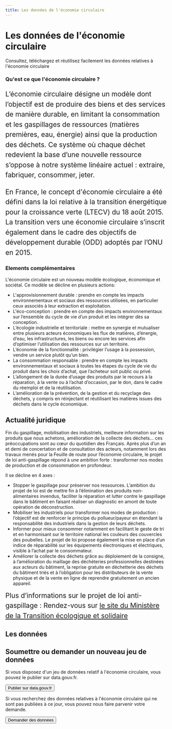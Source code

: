 ```yaml
---
title: Les données de l'économie circulaire
---
```


<Hero>

# Les données de l'économie circulaire

Consultez, téléchargez et réutilisez facilement les données relatives à l'économie circulaire

</Hero>

<Section>

<div class="row">

<div>

### Qu'est ce que l'économie circulaire ?

<div style="font-size: 1.5em; line-height: 1.5em;">

L’économie circulaire désigne un modèle dont l’objectif est de produire des biens et des services de manière durable, en limitant la consommation et les gaspillages de ressources (matières premières, eau, énergie) ainsi que la production des déchets. Ce système où chaque déchet redevient la base d’une nouvelle ressource s’oppose à notre système linéaire actuel : extraire, fabriquer, consommer, jeter.

En France, le concept d'économie circulaire a été défini dans la loi relative à la transition énergétique pour la croissance verte (LTECV) du 18 août 2015. La transition vers une économie circulaire s’inscrit également dans le cadre des objectifs de développement durable (ODD) adoptés par l’ONU en 2015.

</div>

</div>

<div>

### Elements complémentaires

L'économie circulaire est un nouveau modèle écologique, économique et sociétal. Ce modèle se décline en plusieurs actions:
- L'approvisionnement durable : prendre en compte les impacts environnementaux et sociaux des ressources utilisées, en particulier ceux associés à leur extraction et exploitation.
- L'éco-conception : prendre en compte des impacts environnementaux sur l’ensemble du cycle de vie d’un produit et les intégrer dès sa conception.
- L’écologie industrielle et territoriale : mettre en synergie et mutualiser entre plusieurs acteurs économiques les flux de matières, d’énergie, d’eau, les infrastructures, les biens ou encore les services afin d’optimiser l’utilisation des ressources sur un territoire.
- L’économie de la fonctionnalité : privilégier l’usage à la possession, vendre un service plutôt qu’un bien.
- La consommation responsable : prendre en compte les impacts environnementaux et sociaux à toutes les étapes du cycle de vie du produit  dans les choix d’achat, que l’acheteur soit public ou privé.
- L’allongement de la durée d’usage des produits par le recours à la réparation, à la vente ou à l’achat d’occasion, par le don, dans le cadre du réemploi et de la réutilisation.
- L’amélioration de la prévention, de la gestion et du recyclage des déchets, y compris en réinjectant et réutilisant les matières issues des déchets dans le cycle économique.

</div>

</div>

</Section>

<Section class="section-dark">

## Actualité juridique

<div class="row">

<div>
Fin du gaspillage, mobilisation des industriels, meilleure information sur les produits que nous achetons, amélioration de la collecte des déchets… ces préoccupations sont au cœur du quotidien des Français. Après plus d’un an et demi de concertation et de consultation des acteurs, notamment lors des travaux menés pour la Feuille de route pour l’économie circulaire, le projet de loi anti-gaspillage répond à une ambition forte : transformer nos modes de production et de consommation en profondeur.

Il se décline en 4 axes :
- Stopper le gaspillage pour préserver nos ressources. L’ambition du projet de loi est de mettre fin à l’élimination des produits non-alimentaires invendus, faciliter la réparation et lutter contre le gaspillage dans le bâtiment en faisant réaliser un diagnostic en amont de toute opération de déconstruction.
- Mobiliser les industriels pour transformer nos modes de production : l’objectif est de renforcer le principe du pollueur/payeur en étendant la responsabilité des industriels dans la gestion de leurs déchets.
- Informer pour mieux consommer notamment en facilitant le geste de tri et en harmonisant sur le territoire national les couleurs des couvercles des poubelles. Le projet de loi propose également la mise en place d’un indice de réparabilité sur les équipements électroniques et électriques, visible à l’achat par le consommateur.
- Améliorer la collecte des déchets grâce au déploiement de la consigne, à l’amélioration du maillage des déchèteries professionnelles destinées aux acteurs du bâtiment, la reprise gratuite en déchetterie des déchets du bâtiment triés et à l’obligation pour les distributeurs de la vente physique et de la vente en ligne de reprendre gratuitement un ancien appareil.

</div>

<div style="font-size: 1.5em; line-height: 1.5em;">
Plus d’informations sur le projet de loi anti-gaspillage :  Rendez-vous sur <a href="https://www.ecologique-solidaire.gouv.fr/economie-circulaire-senat-adopte-projet-loi-anti-gaspillage">le site du Ministère de la Transition écologique et solidaire</a>

</div>

</div>

</Section>


<Section>

<div class="row">

<div>

## Les données

<Playlist id="5d94a5678b4c412f00bf3f98/d46fb310-134a-437c-8489-fb094083d6ca" />

</div>

<div>

## Soumettre ou demander un nouveau jeu de données

Si vous disposez d'un jeu de données relatif à l'économie circulaire, vous pouvez le publier sur data.gouv.fr.

<Button url="https://www.data.gouv.fr/fr/">Publier sur data.gouv.fr</Button>

Si vous recherchez des données relatives à l'économie circulaire qui ne sont pas publiées à ce jour, vous pouvez nous faire parvenir votre demande.

<Button url="/demande">Demander des données</Button>

</div>

</div>

</Section>
